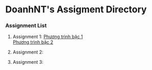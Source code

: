 # DoanhNT's Assigment Directory

### Assignment List

1. Assignment 1: 
[Phương trình bậc 1](https://github.com/FASTTRACKSE/FFSE1704_LP3/blob/master/Assignments/DoanhNT/LP3-BT-PHP01/php-asm-01.php)</br>
[Phương trình bậc 2](https://github.com/FASTTRACKSE/FFSE1704_LP3/blob/master/Assignments/DoanhNT/LP3-BT-PHP01/php-asm-01b.php)
2. Assignment 2:


3. Assignment 3: